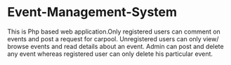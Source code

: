 # Event-Management-System
This is Php based web application.Only registered users can comment on events and post a request for carpool. Unregistered users can only view/ browse events and read details about an event. Admin can post and delete any event whereas registered user can only delete his particular event.
